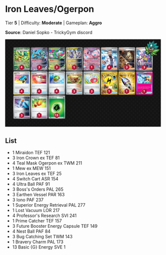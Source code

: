 # Iron Leaves/Ogerpon

Tier **5** | Difficulty: **Moderate** | Gameplan: **Aggro**

**Source**: Daniel Sopko - TrickyGym discord

![decklist](../../!Images/Standard/11BRS-TWM/Turbo%20Leaves.png)

## List
* 1 Miraidon TEF 121
* 3 Iron Crown ex TEF 81
* 4 Teal Mask Ogerpon ex TWM 211
* 1 Mew ex MEW 151
* 3 Iron Leaves ex TEF 25
* 4 Switch Cart ASR 154
* 4 Ultra Ball PAF 91
* 3 Boss's Orders PAL 265
* 3 Earthen Vessel PAR 163
* 3 Iono PAF 237
* 1 Superior Energy Retrieval PAL 277
* 1 Lost Vacuum LOR 217
* 4 Professor's Research SVI 241
* 1 Prime Catcher TEF 157
* 3 Future Booster Energy Capsule TEF 149
* 4 Nest Ball PAF 84
* 3 Bug Catching Set TWM 143
* 1 Bravery Charm PAL 173
* 13 Basic {G} Energy SVE 1
